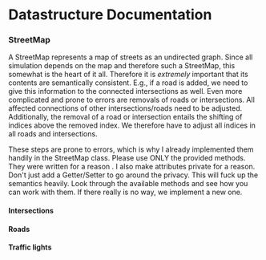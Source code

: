 # Datastructure Documentation

### StreetMap

A StreetMap represents a map of streets as an undirected graph. Since all simulation depends on the map and therefore such a StreetMap, this somewhat is the heart of it all. Therefore it is *extremely* important that its contents are semantically consistent. E.g., if a road is added, we need to give this information to the connected intersections as well. Even more complicated and prone to errors are removals of roads or intersections. All affected connections of other intersections/roads need to be adjusted. Additionally, the removal of a road or intersection entails the shifting of indices above the removed index. We therefore have to adjust all indices in all roads and intersections.

These steps are prone to errors, which is why I already implemented them handily in the StreetMap class. Please use ONLY the provided methods. They were written for a reason . I also make attributes private for a reason. Don't just add a Getter/Setter to go around the privacy. This will fuck up the semantics heavily. Look through the available methods and see how you can work with them. If there really is no way, we implement a new one.

#### Intersections

#### Roads

#### Traffic lights